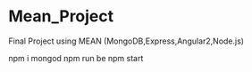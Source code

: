 # Mean_Project
Final Project using MEAN (MongoDB,Express,Angular2,Node.js)

npm i
mongod
npm run be
npm start
